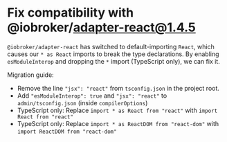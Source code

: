 # Fix compatibility with @iobroker/adapter-react@1.4.5

`@iobroker/adapter-react` has switched to default-importing `React`, which causes our `* as React` imports to break the type declarations.
By enabling `esModuleInterop` and dropping the `*` import (TypeScript only), we can fix it.

Migration guide:

-   Remove the line `"jsx": "react"` from `tsconfig.json` in the project root.
-   Add `"esModuleInterop": true` and `"jsx": "react"` to `admin/tsconfig.json` (inside `compilerOptions`)
-   TypeScript only: Replace `import * as React from "react"` with `import React from "react"`
-   TypeScript only: Replace `import * as ReactDOM from "react-dom"` with `import ReactDOM from "react-dom"`
